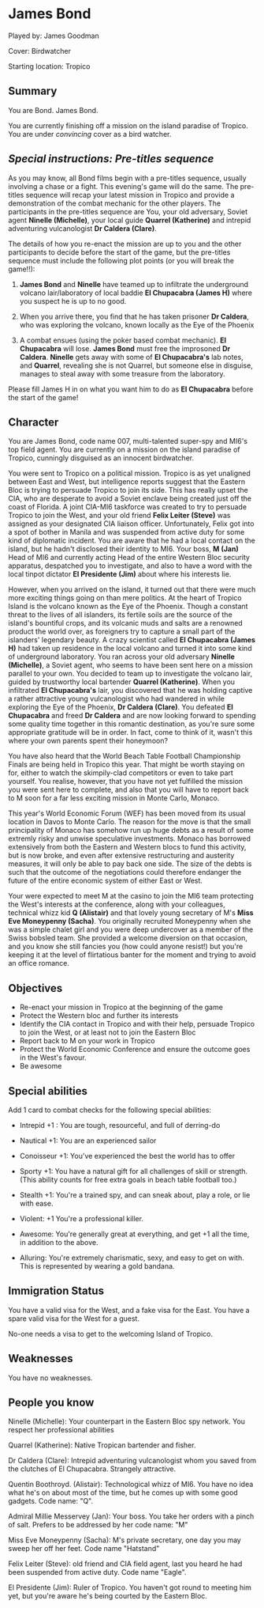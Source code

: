 James Bond
==========

Played by: James Goodman

Cover: Birdwatcher

Starting location: Tropico

Summary
-------
You are Bond. James Bond. 

You are currently finishing off a mission on the island paradise of Tropico. You are under *convincing* cover as a bird watcher.

*Special instructions: Pre-titles sequence*
------------------------------------------
As you may know, all Bond films begin with a pre-titles sequence, usually involving a chase or a fight. This evening's game will do the same. The pre-titles sequence will recap your latest mission in Tropico and provide a demonstration of the combat mechanic for the other players. The participants in the pre-titles sequence are You, your old adversary, Soviet agent **Ninelle (Michelle)**,  your local guide **Quarrel (Katherine)** and intrepid adventuring vulcanologist **Dr Caldera (Clare)**. 

The details of how you re-enact the mission are up to you and the other participants to decide before the start of the game, but the pre-titles sequence must include the following plot points (or you will break the game!!):

1. **James Bond** and **Ninelle** have teamed up to infiltrate the underground volcano lair/laboratory of local baddie **El Chupacabra (James H)** where you suspect he is up to no good.

2. When you arrive there, you find that he has taken prisoner **Dr Caldera**, who was exploring the volcano, known locally as the Eye of the Phoenix

3. A combat ensues (using the poker based combat mechanic). **El Chupacabra** will lose. **James Bond** must free the improsoned **Dr Caldera**. **Ninelle** gets away with some of **El Chupacabra's** lab notes, and **Quarrel**, revealing she is not Quarrel, but someone else in disguise, manages to steal away with some treasure from the laboratory.

Please fill James H in on what you want him to do as **El Chupacabra** before the start of the game!

Character
---------

You are James Bond, code name 007, multi-talented super-spy and MI6's top field agent. You are currently on a mission on the island paradise of Tropico, cunningly disguised as an innocent birdwatcher. 

You were sent to Tropico on a political mission. Tropico is as yet unaligned between East and West, but intelligence reports suggest that the Eastern Bloc is trying to persuade Tropico to join its side. This has really upset the CIA, who are desperate to avoid a Soviet enclave being created just off the coast of Florida. A joint CIA-MI6 taskforce was created to try to persuade Tropico to join the West, and your old friend **Felix Leiter (Steve)** was assigned as your designated CIA liaison officer. Unfortunately, Felix got into a spot of bother in Manila and was suspended from active duty for some kind of diplomatic incident. You are aware that he had a local contact on the island, but he hadn't disclosed their identity to MI6. Your boss, **M (Jan)** Head of MI6 and currently acting Head of the entire Western Bloc security apparatus, despatched you to investigate, and also to have a word with the local tinpot dictator **El Presidente (Jim)** about where his interests lie.

However, when you arrived on the island, it turned out that there were much more exciting things going on than mere politics. At the heart of Tropico Island is the volcano known as the Eye of the Phoenix. Though a constant threat to the lives of all islanders, its fertile soils are the source of the island's bountiful crops, and its volcanic muds and salts are a renowned product the world over, as foreigners try to capture a small part of the islanders' legendary beauty. A crazy scientist called **El Chupacabra (James H)** had taken up residence in the local volcano and turned it into some kind of underground laboratory. You ran across your old adversary **Ninelle (Michelle)**, a Soviet agent, who seems to have been sent here on a mission parallel to your own. You decided to team up to investigate the volcano lair, guided by trustworthy local bartender **Quarrel (Katherine)**. When you infiltrated **El Chupacabra's** lair, you discovered that he was holding captive a rather attractive young vulcanologist who had wandered in while exploring the Eye of the Phoenix, **Dr Caldera (Clare)**. You defeated **El Chupacabra** and freed **Dr Caldera** and are now looking forward to spending some quality time together in this romantic destination, as you're sure some appropriate gratitude will be in order. In fact, come to think of it, wasn't this where your own parents spent their honeymoon?

You have also heard that the World Beach Table Football Championship Finals are being held in Tropico this year. That might be worth staying on for, either to watch the skimpily-clad competitors or even to take part yourself. You realise, however, that you have not yet fulfilled the mission you were sent here to complete, and also that you will have to report back to M soon for a far less exciting mission in Monte Carlo, Monaco.

This year's World Economic Forum (WEF) has been moved from its usual location in Davos to Monte Carlo. The reason for the move is that the small principality of Monaco has somehow run up huge debts as a result of some extremly risky and unwise speculative investments. Monaco has borrowed extensively from both the Eastern and Western blocs to fund this activity, but is now broke, and even after extensive restructuring and austerity measures, it will only be able to pay back one side. The size of the debts is such that the outcome of the negotiations could therefore endanger the future of the entire economic system of either East or West.

Your were expected to meet M at the casino to join the MI6 team protecting the West's interests at the conference, along with your colleagues, technical whizz kid **Q (Alistair)** and that lovely young secretary of M's **Miss Eve Moneypenny (Sacha)**. You originally recruited Moneypenny when she was a simple chalet girl and you were deep undercover as a member of the Swiss bobsled team. She provided a welcome diversion on that occasion, and you know she still fancies you (how could anyone resist!) but you're keeping it at the level of flirtatious banter for the moment and trying to avoid an office romance.

Objectives
----------
* Re-enact your mission in Tropico at the beginning of the game
* Protect the Western bloc and further its interests
* Identify the CIA contact in Tropico and with their help, persuade Tropico to join the West, or at least not to join the Eastern Bloc
* Report back to M on your work in Tropico
* Protect the World Economic Conference and ensure the outcome goes in the West's favour.
* Be awesome

Special abilities
-----------------
Add 1 card to combat checks for the following special abilities:

* Intrepid +1 : You are tough, resourceful, and full of derring-do
* Nautical +1: You are an experienced sailor
* Conoisseur +1: You've experienced the best the world has to offer
* Sporty +1: You have a natural gift for all challenges of skill or strength. (This ability counts for free extra goals in beach table football too.)
* Stealth +1: You're a trained spy, and can sneak about, play a role, or lie with ease.
* Violent: +1 You're a professional killer.

* Awesome: You're generally great at everything, and get +1 all the time, in addition to the above.
* Alluring: You're extremely charismatic, sexy, and easy to get on with. This is represented by wearing a gold bandana.

Immigration Status
------------------

You have a valid visa for the West, and a fake visa for the East. You have a spare valid visa for the West for a guest.

No-one needs a visa to get to the welcoming Island of Tropico.

Weaknesses
-----------
You have no weaknesses.

People you know
---------------

Ninelle (Michelle): Your counterpart in the Eastern Bloc spy network. You respect her professional abilities

Quarrel (Katherine): Native Tropican bartender and fisher. 

Dr Caldera (Clare): Intrepid adventuring vulcanologist whom you saved from the clutches of El Chupacabra. Strangely attractive.

Quentin Boothroyd. (Alistair): Technological whizz of MI6. You have no idea what he's on about most of the time, but he comes up with some good gadgets. Code name: "Q".

Admiral Millie Messervey (Jan): Your boss. You take her orders with a pinch of salt. Prefers to be addressed by her code name: "M"

Miss Eve Moneypenny (Sacha): M's private secretary, one day you may sweep her off her feet. Code name "Hatstand"

Felix Leiter (Steve): old friend and CIA field agent, last you heard he had been suspended from active duty. Code name "Eagle".

El Presidente (Jim): Ruler of Tropico. You haven't got round to meeting him yet, but you're aware he's being courted by the Eastern Bloc.
